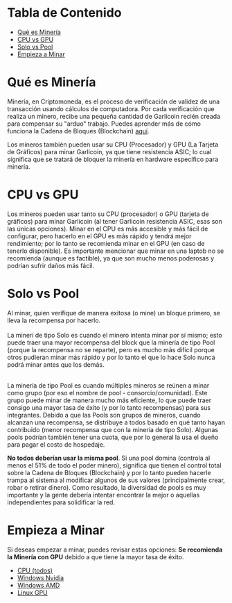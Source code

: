 # Tabla de Contenido
- [Qué es Minería](#qué-es-minería)
- [CPU vs GPU](#cpu-vs-gpu)
- [Solo vs Pool](#solo-vs-pool)
- [Empieza a Minar](#empieza-a-minar)

# Qué es Minería
Minería, en Criptomoneda, es el proceso de verificación de validez de una transacción usando cálculos de computadora. 
Por cada verificación que realiza un minero, recibe una pequeña cantidad de Garlicoin recién creada para compensar su "arduo" trabajo.
Puedes aprender más de cómo funciona la Cadena de Bloques (Blockchain) [aquí](https://www.youtube.com/watch?v=bBC-nXj3Ng4).
<br>

Los mineros también pueden usar su CPU (Procesador) y GPU (La Tarjeta de Gráficos) para minar Garlicoin, ya que tiene resistencia ASIC; lo cual significa que se tratará de bloquer la minería en hardware específico para minería.

# CPU vs GPU
Los mineros pueden usar tanto su CPU (procesador) o GPU (tarjeta de gráficos) para minar Garlicoin (al tener Garlicoin resistencia ASIC, esas son las únicas opciones).
Minar en el CPU es más accesible y más fácil de configurar, pero hacerlo en el GPU es más rápido y tendrá mejor rendimiento; por lo tanto se recomienda minar en el GPU (en caso de tenerlo disponible). 
Es importante mencionar que minar en una laptob no se recomienda (aunque es factible), ya que son mucho menos poderosas y podrían sufrir daños más fácil.

# Solo vs Pool
Al minar, quien verifique de manera exitosa (o mine) un bloque primero, se lleva la recompensa por hacerlo.  
<br>
La minerí de tipo Solo es cuando el minero intenta minar por sí mismo; esto puede traer una mayor recompensa del block que la minería de tipo Pool (porque la recompensa no se reparte), pero es mucho más difícil porque otros pudieran minar más rápido y por lo tanto el que lo hace Solo nunca podrá minar antes que los demás.  
<br>

La minería de tipo Pool es cuando múltiples mineros se reúnen a minar como grupo (por eso el nombre de pool - consorcio/comunidad). Este grupo puede minar de manera mucho más eficiente, lo que puede traer consigo una mayor tasa de éxito (y por lo tanto recompensas) para sus integrantes. Debido a que las Pools son grupos de mineros, cuando alcanzan una recompensa, se distribuye a todos basado en qué tanto hayan contribuido (menor recompensa que con la minería de tipo Solo). Algunas pools podrían también tener una cuota, que por lo general la usa el dueño para pagar el costo de hospedaje. 
<br>

**No todos deberían usar la misma pool**. 
Si una pool domina (controla al menos el 51% de todo el poder minero), significa que tienen el control total sobre la Cadena de Bloques (Blockchain) y por lo tanto pueden hacerle trampa al sistema al modificar algunos de sus valores (principalmente crear, robar o retirar dinero). Como resultado, la diversidad de pools es muy importante y la gente debería intentar encontrar la mejor o aquellas independientes para solidificar la red.

# Empieza a Minar
Si deseas empezar a minar, puedes revisar estas opciones:
**Se recomienda la Minería con GPU** debido a que tiene la mayor tasa de éxito.
- [CPU (todos)](./mining-cpu.html)
- [Windows Nvidia](./mining-win-nvidia.html)
- [Windows AMD](./mining-win-amd.html)
- [Linux GPU](./mining-nix-gpu.html)